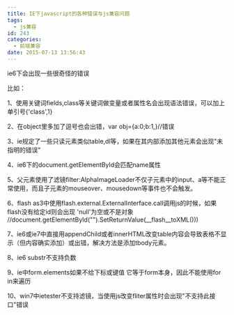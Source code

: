 ```yaml
---
title: IE下javascript的各种错误与js兼容问题
tags:
  - js兼容
id: 243
categories:
  - 前端兼容
date: 2015-07-13 13:56:43
---
```


ie6下会出现一些很奇怪的错误

比如：

1、使用关键词fields,class等关键词做变量或者属性名会出现语法错误，可以加上单引号{'class',1}

2、在object里多加了逗号也会出错，var obj={a:0;b:1,}//错误

3、ie规定了一些只读元素类似table,dl等，如果在其内部添加其他元素会出现"未指明的错误"

4、ie6下的document.getElementById会匹配name属性

5、父元素使用了滤镜filter:AlphaImageLoader不仅子元素中的input、a等不能正常使用，而且子元素的mouseover、mousedown等事件也不会触发。

6、flash as3中使用flash.external.ExternalInterface.call调用js的时候，如果flash没有给定id则会出现 'null'为空或不是对象 //document.getElementById("").SetReturnValue(__flash__toXML()))

7、ie6或ie7中直接用appendChild或者innerHTML改变table内容会导致表格不显示（但内容确实添加）或出错，解决方法是添加tbody元素。

8、ie6 substr不支持负数

9、ie中form.elements如果不给下标或键值 它等于form本身，因此不能使用for in来遍历

10、win7中ietester不支持滤镜，当使用js改变fliter属性时会出现"不支持此接口"错误